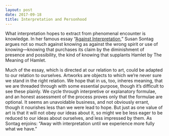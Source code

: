 ```yaml
---
layout: post
date: 2017-09-18
title: Interpretation and Personhood
---
```


What interpretation hopes to extract from phenomenal encounter is knowledge. In
her famous essay “[Against Interpretation](http://mail01.tinyletterapp.com/PracticeCatalogue/interpretation-and-personhood/9519481-www.coldbacon.com/writing/sontag-againstinterpretation.html?c=263bb460-e49b-4bcf-891f-1453e8ac1cb7),” Susan Sontag argues not so much
against knowing as against the wrong spirit or use of knowing––knowing that
purchases its claim by the diminishment of presence and possibility, the kind of
knowing that supplants Hamlet by The Meaning of Hamlet.

Much of the essay, which is directed at our relation to art, could be adapted to
our relation to ourselves. Artworks are objects to which we’re never sure we
stand in the right relation. We hope that in us, too, inheres meaning, that we
are threaded through with some essential purpose, though it’s difficult to see
these plainly. We cycle through interpretive or explanatory formulae, and an
honest assessment of the process proves only that the formulae are optional. It
seems an unavoidable business, and not obviously errant, though it nourishes
less than we were lead to hope. But just as one value of art is that it will not
obey our ideas about it, so might we be less eager to be reduced to our ideas
about ourselves, and less impressed by them. As Sontag enjoins: “Away with
interpretation until we experience more fully what we have.”

